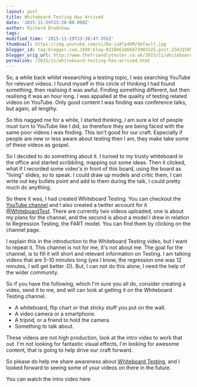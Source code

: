 ```yaml
---
layout: post
title: Whiteboard Testing Has Arrived
date: '2015-11-29T23:28:00.000Z'
author: Richard Bradshaw
tags: 
modified_time: '2015-11-29T23:30:47.355Z'
thumbnail: https://img.youtube.com/vi/Dm-juATp4hM/default.jpg
blogger_id: tag:blogger.com,1999:blog-8318661666872903125.post-2343150573172697821
blogger_orig_url: http://www.thefriendlytester.co.uk/2015/11/whiteboard-testing-has-arrived.html
permalink: /2015/11/whiteboard-testing-has-arrived.html
---
```


So, a while back whilst researching a testing topic, I was searching YouTube for relevant videos. I found myself in this circle of thinking I had found something, then realising it was awful. Finding something different, but then realising it was an hour long. I was appalled at the quality of testing related videos on YouTube. Only good content I was finding was conference talks, but again, all lengthy.  

So this nagged me for a while, I started thinking, I am sure a lot of people must turn to YouTube like I did, so therefore they are being faced with the same poor videos I was finding. This isn't good for our craft. Especially if people are new or less aware about testing then I am, they make take some of these videos as gospel.  

So I decided to do something about it. I turned to my trusty whiteboard in the office and started scribbling, mapping out some ideas. Then it clicked, what if I recorded some video's in front of this board, using the board as "living" slides, so to speak. I could draw up models and critic them, I can write out key bullets point and add to them during the talk, I could pretty much do anything.  

So there it was, I had created Whiteboard Testing. You can checkout the [YouTube channel](https://www.youtube.com/channel/UC0QZWhi0ojqNte3ey7RD0qQ) and I also created a twitter account for it [@WhiteboardTest](http://twitter.com/WhiteboardTest). There are currently two videos uploaded, one is about my plans for the channel, and the second is about a model I drew in relation to Regression Testing, the FART model. You can find them by clicking on the channel page.  

I explain this in the introduction to the Whiteboard Testing video, but I want to repeat it. This channel is not for me, it's not about me. The goal for the channel, is to fill it will short and relevant information on Testing. I am talking videos that are 5-10 minutes long (yes I know, the regression one was 12 minutes, I will get better :D). But, I can not do this alone, I need the help of the wider community.  

So if you have the following, which I'm sure you all do, consider creating a video, send it to me, and will can look at getting it on the Whiteboard Testing channel.  

*   A whiteboard, flip chart or that sticky stuff you put on the wall.
*   A video camera or a smartphone.
*   A tripod, or a friend to hold the camera. 
*   Something to talk about.

These videos are not high production, look at the intro video to work that out. I'm not looking for fantastic visual effects, I'm looking for awesome content, that is going to help drive our craft forward.

So please do help me share awareness about [Whiteboard Testing](https://www.youtube.com/channel/UC0QZWhi0ojqNte3ey7RD0qQ), and I looked forward to seeing some of your videos on there in the future.  

You can watch the intro video here  

<!-- {% youtube "https://www.youtube.com/embed/Dm-juATp4hM" %} -->